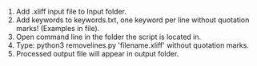 1. Add .xliff input file to Input folder.
2. Add keywords to keywords.txt, one keyword per line without quotation marks! (Examples in file).
3. Open command line in the folder the script is located in.
4. Type: python3 removelines.py 'filename.xliff' without quotation marks.
5. Processed output file will appear in output folder.
